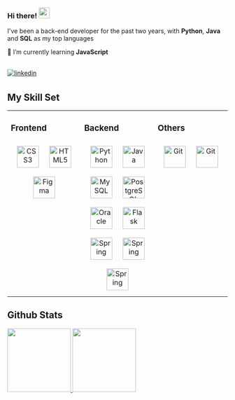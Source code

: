 ### Hi there! <img src="https://media.giphy.com/media/hvRJCLFzcasrR4ia7z/giphy.gif" width="25px">

 I've been a back-end developer for the past two years, with <b>Python</b>, <b>Java</b> and <b>SQL</b> as my top languages

🌱 I’m currently learning <b>JavaScript</b>
 
<br/>  
 
<div align="left">
<a href="https://linkedin.com/in/rishavanand" target="_blank">
<img src=https://img.shields.io/badge/linkedin-%231E77B5.svg?&style=for-the-badge&logo=linkedin&logoColor=white alt=linkedin style="margin-bottom: 5px;" />
</a> 
</div>  


## My Skill Set  
<table><tr><td valign="top" width="33%">



### Frontend  
<div align="center">  
<a href="https://www.w3schools.com/css/" target="_blank"><img style="margin: 10px" src="https://profilinator.rishav.dev/skills-assets/css3-original-wordmark.svg" alt="CSS3" height="50" /></a>  
<a href="https://en.wikipedia.org/wiki/HTML5" target="_blank"><img style="margin: 10px" src="https://profilinator.rishav.dev/skills-assets/html5-original-wordmark.svg" alt="HTML5" height="50" /></a>  
<a href="https://www.figma.com/" target="_blank"><img style="margin: 10px" src="https://profilinator.rishav.dev/skills-assets/figma-icon.svg" alt="Figma" height="50" /></a>  
</div>

</td><td valign="top" width="33%">



### Backend  
<div align="center">  
<a href="https://www.python.org/" target="_blank"><img style="margin: 10px" src="https://profilinator.rishav.dev/skills-assets/python-original.svg" alt="Python" height="50" /></a>  
<a href="https://www.java.com/" target="_blank"><img style="margin: 10px" src="https://profilinator.rishav.dev/skills-assets/java-original-wordmark.svg" alt="Java" height="50" /></a>  
<a href="https://www.mysql.com/" target="_blank"><img style="margin: 10px" src="https://profilinator.rishav.dev/skills-assets/mysql-original-wordmark.svg" alt="MySQL" height="50" /></a>  
<a href="https://www.postgresql.org/" target="_blank"><img style="margin: 10px" src="https://profilinator.rishav.dev/skills-assets/postgresql-original-wordmark.svg" alt="PostgreSQL" height="50" /></a>  
<a href="https://www.oracle.com/in/index.html" target="_blank"><img style="margin: 10px" src="https://profilinator.rishav.dev/skills-assets/oracle-original.svg" alt="Oracle" height="50" /></a>  
<a href="https://flask.palletsprojects.com/" target="_blank"><img style="margin: 10px" src="https://profilinator.rishav.dev/skills-assets/flask.png" alt="Flask" height="50" /></a>  
<a href="https://docs.spring.io/spring-framework/docs/3.0.x/reference/expressions.html#:~:text=The%20Spring%20Expression%20Language%20(SpEL,and%20basic%20string%20templating%20functionality." target="_blank"><img style="margin: 10px" src="https://profilinator.rishav.dev/skills-assets/springio-icon.svg" alt="Spring" height="50" /></a>
<a href="https://openjfx.io/" target="_blank"><img style="margin: 10px" src="https://i0.wp.com/blog.knoldus.com/wp-content/uploads/2021/07/communityIcon_4v21sx0aiam41.png?fit=256%2C171&ssl=1" alt="Spring" height="50" /></a>   
<a href="https://selenium-python.readthedocs.io/" target="_blank"><img style="margin: 10px" src="https://upload.wikimedia.org/wikipedia/commons/thumb/d/d5/Selenium_Logo.png/574px-Selenium_Logo.png" alt="Spring" height="50" /></a>  
</div> 

</td><td valign="top" width="33%">



### Others  
<div align="center">  
<a href="https://github.com/" target="_blank"><img style="margin: 10px" src="https://profilinator.rishav.dev/skills-assets/git-scm-icon.svg" alt="Git" height="50" /></a>
<a href="https://pandas.pydata.org/" target="_blank"><img style="margin: 10px" src="https://image.pngaaa.com/296/1947296-middle.png" alt="Git" height="50" /></a> 
</div>

</td></tr></table>  




## Github Stats
<div>
 <a href="https://github.com/SoSoJigsaw">
  
  <img height="145em" src="https://github-readme-stats-sosojigsaw.vercel.app/api?username=SoSoJigsaw&show_icons=true&theme=gruvbox&include_all_commits=true&count_private=true"/>
  <img height="145em" src="https://github-readme-stats-sosojigsaw.vercel.app/api/top-langs/?username=SoSoJigsaw&layout=compact&langs_count=16&theme=gruvbox"/>
</div>  






